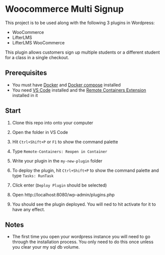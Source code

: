 # Woocommerce Multi Signup

This project is to be used along with the following 3 plugins in Wordpress:

* WooCommerce
* LifterLMS
* LifterLMS WooCommerce

This plugin allows customers sign up multiple students or a different student for a class in a single checkout.

## Prerequisites

* You must have [Docker](https://www.docker.com/get-started) and [Docker compose](https://docs.docker.com/compose/install/) installed
* You need [VS Code](https://code.visualstudio.com/download) installed and the [Remote Containers Extension](https://marketplace.visualstudio.com/items?itemName=ms-vscode-remote.remote-containers) installed in it

## Start

1. Clone this repo into onto your computer

1. Open the folder in VS Code

1. Hit `Ctrl+Shift+P` or `F1` to show the command palette

1. Type `Remote-Containers: Reopen in Container`

1. Write your plugin in the `my-new-plugin` folder

1. To deploy the plugin, hit `Ctrl+Shift+P` to show the command palette and type `Tasks: RunTask`

1. Click enter (`Deploy Plugin` should be selected)

1. Open http://localhost:8080/wp-admin/plugins.php

1.  You should see the plugin deployed. You will ned to hit activate for it to have any effect.

## Notes

* The first time you open your wordpress instance you will need to go through the installation process. You only need to do this once unless you clear your my sql db volume.

